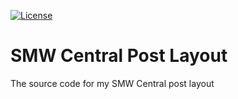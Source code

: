 [![License](https://img.shields.io/github/license/ExE-Boss/smwc-style.svg)](https://github.com/ExE-Boss/smwc-style/blob/master/LICENSE)

SMW Central Post Layout
=======================

The source code for my SMW Central post layout
